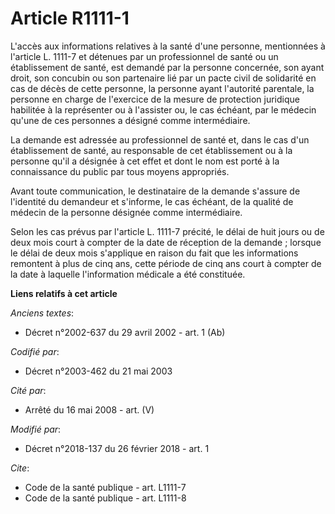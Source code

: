 # Article R1111-1

L'accès aux informations relatives à la santé d'une personne, mentionnées à l'article L. 1111-7 et détenues par un
professionnel de santé ou un établissement de santé, est demandé par la personne concernée, son ayant droit, son concubin ou
son partenaire lié par un pacte civil de solidarité en cas de décès de cette personne, la personne ayant l'autorité
parentale, la personne en charge de l'exercice de la mesure de protection juridique habilitée à la représenter ou à
l'assister ou, le cas échéant, par le médecin qu'une de ces personnes a désigné comme intermédiaire.

La demande est adressée au professionnel de santé et, dans le cas d'un établissement de santé, au responsable de cet
établissement ou à la personne qu'il a désignée à cet effet et dont le nom est porté à la connaissance du public par tous
moyens appropriés.

Avant toute communication, le destinataire de la demande s'assure de l'identité du demandeur et s'informe, le cas échéant, de
la qualité de médecin de la personne désignée comme intermédiaire.

Selon les cas prévus par l'article L. 1111-7 précité, le délai de huit jours ou de deux mois court à compter de la date de
réception de la demande ; lorsque le délai de deux mois s'applique en raison du fait que les informations remontent à plus de
cinq ans, cette période de cinq ans court à compter de la date à laquelle l'information médicale a été constituée.

**Liens relatifs à cet article**

_Anciens textes_:

  - Décret n°2002-637 du 29 avril 2002 - art. 1 (Ab)

_Codifié par_:

  - Décret n°2003-462 du 21 mai 2003

_Cité par_:

  - Arrêté du 16 mai 2008 - art. (V)

_Modifié par_:

  - Décret n°2018-137 du 26 février 2018 - art. 1

_Cite_:

  - Code de la santé publique - art. L1111-7
  - Code de la santé publique - art. L1111-8
